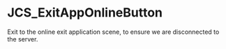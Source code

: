 <div id="content-header">
  <h1>JCS_ExitAppOnlineButton</h1>
</div>

<p>
  Exit to the online exit application scene, to ensure we are disconnected to
  the server.
</p>
